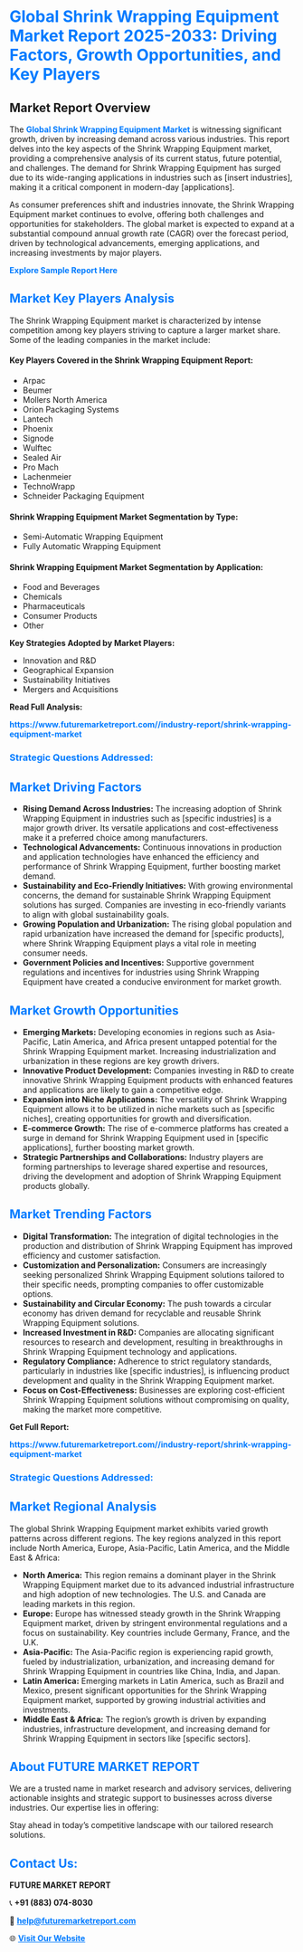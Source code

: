 <h1 style="color: #007BFF;">Global Shrink Wrapping Equipment Market Report 2025-2033: Driving Factors, Growth Opportunities, and Key Players</h1>

<section id="overview">
<h2>Market Report Overview</h2>
<p>The <a href="https://www.futuremarketreport.com//industry-report/shrink-wrapping-equipment-market" style="color: #007BFF; text-decoration: none;"><strong>Global Shrink Wrapping Equipment Market</strong></a> is witnessing significant growth, driven by increasing demand across various industries. This report delves into the key aspects of the Shrink Wrapping Equipment market, providing a comprehensive analysis of its current status, future potential, and challenges. The demand for Shrink Wrapping Equipment has surged due to its wide-ranging applications in industries such as [insert industries], making it a critical component in modern-day [applications].</p>
<p>As consumer preferences shift and industries innovate, the Shrink Wrapping Equipment market continues to evolve, offering both challenges and opportunities for stakeholders. The global market is expected to expand at a substantial compound annual growth rate (CAGR) over the forecast period, driven by technological advancements, emerging applications, and increasing investments by major players.</p>
</section>

<section id="overview">
<p><a href="https://www.futuremarketreport.com//request-sample/reportId=89910" style="color: #007BFF; text-decoration: none;"><strong>Explore Sample Report Here</strong></a></p>
</section>

<section id="key-players">
<h2 style="color: #007BFF;">Market Key Players Analysis</h2>
<p>The Shrink Wrapping Equipment market is characterized by intense competition among key players striving to capture a larger market share. Some of the leading companies in the market include:</p>
<h4>Key Players Covered in the Shrink Wrapping Equipment Report:</h4>
<ul><li>Arpac</li><li>Beumer</li><li>Mollers North America</li><li>Orion Packaging Systems</li><li>Lantech</li><li>Phoenix</li><li>Signode</li><li>Wulftec</li><li>Sealed Air</li><li>Pro Mach</li><li>Lachenmeier</li><li>TechnoWrapp</li><li>Schneider Packaging Equipment</li></ul>
<h4>Shrink Wrapping Equipment Market Segmentation by Type:</h4>
<ul><li>Semi-Automatic Wrapping Equipment</li><li>Fully Automatic Wrapping Equipment</li></ul>

<h4>Shrink Wrapping Equipment Market Segmentation by Application:</h4>
<ul><li>Food and Beverages</li><li>Chemicals</li><li>Pharmaceuticals</li><li>Consumer Products</li><li>Other</li></ul>
<p><strong>Key Strategies Adopted by Market Players:</strong></p>
<ul>
<li>Innovation and R&D</li>
<li>Geographical Expansion</li>
<li>Sustainability Initiatives</li>
<li>Mergers and Acquisitions</li>
</ul>
</section>

<section>
<p><strong>Read Full Analysis: </strong></p><a href="https://www.futuremarketreport.com//industry-report/shrink-wrapping-equipment-market" style="color: #007BFF; text-decoration: none;"><strong>https://www.futuremarketreport.com//industry-report/shrink-wrapping-equipment-market</strong></a>
<h3 style="color: #007BFF;">Strategic Questions Addressed:</h3>
</section>

<section id="driving-factors">
<h2 style="color: #007BFF;">Market Driving Factors</h2>
<ul>
<li><strong>Rising Demand Across Industries:</strong> The increasing adoption of Shrink Wrapping Equipment in industries such as [specific industries] is a major growth driver. Its versatile applications and cost-effectiveness make it a preferred choice among manufacturers.</li>
<li><strong>Technological Advancements:</strong> Continuous innovations in production and application technologies have enhanced the efficiency and performance of Shrink Wrapping Equipment, further boosting market demand.</li>
<li><strong>Sustainability and Eco-Friendly Initiatives:</strong> With growing environmental concerns, the demand for sustainable Shrink Wrapping Equipment solutions has surged. Companies are investing in eco-friendly variants to align with global sustainability goals.</li>
<li><strong>Growing Population and Urbanization:</strong> The rising global population and rapid urbanization have increased the demand for [specific products], where Shrink Wrapping Equipment plays a vital role in meeting consumer needs.</li>
<li><strong>Government Policies and Incentives:</strong> Supportive government regulations and incentives for industries using Shrink Wrapping Equipment have created a conducive environment for market growth.</li>
</ul>
</section>

<section id="growth-opportunities">
<h2 style="color: #007BFF;">Market Growth Opportunities</h2>
<ul>
<li><strong>Emerging Markets:</strong> Developing economies in regions such as Asia-Pacific, Latin America, and Africa present untapped potential for the Shrink Wrapping Equipment market. Increasing industrialization and urbanization in these regions are key growth drivers.</li>
<li><strong>Innovative Product Development:</strong> Companies investing in R&D to create innovative Shrink Wrapping Equipment products with enhanced features and applications are likely to gain a competitive edge.</li>
<li><strong>Expansion into Niche Applications:</strong> The versatility of Shrink Wrapping Equipment allows it to be utilized in niche markets such as [specific niches], creating opportunities for growth and diversification.</li>
<li><strong>E-commerce Growth:</strong> The rise of e-commerce platforms has created a surge in demand for Shrink Wrapping Equipment used in [specific applications], further boosting market growth.</li>
<li><strong>Strategic Partnerships and Collaborations:</strong> Industry players are forming partnerships to leverage shared expertise and resources, driving the development and adoption of Shrink Wrapping Equipment products globally.</li>
</ul>
</section>

<section id="trending-factors">
<h2 style="color: #007BFF;">Market Trending Factors</h2>
<ul>
<li><strong>Digital Transformation:</strong> The integration of digital technologies in the production and distribution of Shrink Wrapping Equipment has improved efficiency and customer satisfaction.</li>
<li><strong>Customization and Personalization:</strong> Consumers are increasingly seeking personalized Shrink Wrapping Equipment solutions tailored to their specific needs, prompting companies to offer customizable options.</li>
<li><strong>Sustainability and Circular Economy:</strong> The push towards a circular economy has driven demand for recyclable and reusable Shrink Wrapping Equipment solutions.</li>
<li><strong>Increased Investment in R&D:</strong> Companies are allocating significant resources to research and development, resulting in breakthroughs in Shrink Wrapping Equipment technology and applications.</li>
<li><strong>Regulatory Compliance:</strong> Adherence to strict regulatory standards, particularly in industries like [specific industries], is influencing product development and quality in the Shrink Wrapping Equipment market.</li>
<li><strong>Focus on Cost-Effectiveness:</strong> Businesses are exploring cost-efficient Shrink Wrapping Equipment solutions without compromising on quality, making the market more competitive.</li>
</ul>
</section>

<section>
<p><strong>Get Full Report: </strong></p><a href="https://www.futuremarketreport.com//industry-report/shrink-wrapping-equipment-market" style="color: #007BFF; text-decoration: none;"><strong>https://www.futuremarketreport.com//industry-report/shrink-wrapping-equipment-market</strong></a>
<h3 style="color: #007BFF;">Strategic Questions Addressed:</h3>
</section>


<section id="regional-analysis">
<h2 style="color: #007BFF;">Market Regional Analysis</h2>
<p>The global Shrink Wrapping Equipment market exhibits varied growth patterns across different regions. The key regions analyzed in this report include North America, Europe, Asia-Pacific, Latin America, and the Middle East & Africa:</p>
<ul>
<li><strong>North America:</strong> This region remains a dominant player in the Shrink Wrapping Equipment market due to its advanced industrial infrastructure and high adoption of new technologies. The U.S. and Canada are leading markets in this region.</li>
<li><strong>Europe:</strong> Europe has witnessed steady growth in the Shrink Wrapping Equipment market, driven by stringent environmental regulations and a focus on sustainability. Key countries include Germany, France, and the U.K.</li>
<li><strong>Asia-Pacific:</strong> The Asia-Pacific region is experiencing rapid growth, fueled by industrialization, urbanization, and increasing demand for Shrink Wrapping Equipment in countries like China, India, and Japan.</li>
<li><strong>Latin America:</strong> Emerging markets in Latin America, such as Brazil and Mexico, present significant opportunities for the Shrink Wrapping Equipment market, supported by growing industrial activities and investments.</li>
<li><strong>Middle East & Africa:</strong> The region’s growth is driven by expanding industries, infrastructure development, and increasing demand for Shrink Wrapping Equipment in sectors like [specific sectors].</li>
</ul>
</section>

<footer>
<h2 style="color: #007BFF;">About FUTURE MARKET REPORT</h2>
<p>We are a trusted name in market research and advisory services, delivering actionable insights and strategic support to businesses across diverse industries. Our expertise lies in offering:</p>

<p>Stay ahead in today’s competitive landscape with our tailored research solutions.</p>

<h2 style="color: #007BFF;">Contact Us:</h2>
<p><strong>FUTURE MARKET REPORT</strong></p>
<p>📞 <strong>+91 (883) 074-8030</strong></p>
<p>📧 <strong><a href="mailto:help@futuremarketreport.com" style="color: #007BFF;">help@futuremarketreport.com</a></strong></p>
<p>🌐 <strong><a href="https://www.futuremarketreport.com/" style="color: #007BFF;">Visit Our Website</a></strong></p>
</footer>